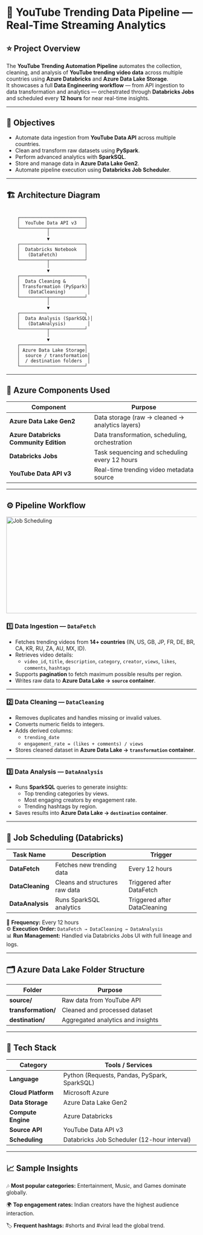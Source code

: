 # 🎥 YouTube Trending Data Pipeline — Real-Time Streaming Analytics

## ⭐ Project Overview

The **YouTube Trending Automation Pipeline** automates the collection, cleaning, and analysis of **YouTube trending video data** across multiple countries using **Azure Databricks** and **Azure Data Lake Storage**.  
It showcases a full **Data Engineering workflow** — from API ingestion to data transformation and analytics — orchestrated through **Databricks Jobs** and scheduled every **12 hours** for near real-time insights.

---

## 🧠 Objectives

- Automate data ingestion from **YouTube Data API** across multiple countries.  
- Clean and transform raw datasets using **PySpark**.  
- Perform advanced analytics with **SparkSQL**.  
- Store and manage data in **Azure Data Lake Gen2**.  
- Automate pipeline execution using **Databricks Job Scheduler**.

---

## 🏗️ Architecture Diagram

```mermaid

    ┌────────────────────────┐
    │  YouTube Data API v3   │
    └──────────┬─────────────┘
               │
               ▼
    ┌────────────────────────┐
    │  Databricks Notebook   │
    │   (DataFetch)          │
    └──────────┬─────────────┘
               │
               ▼
    ┌────────────────────────┐
    │  Data Cleaning &        │
    │ Transformation (PySpark)│
    │   (DataCleaning)        │
    └──────────┬─────────────┘
               │
               ▼
    ┌────────────────────────┐
    │  Data Analysis (SparkSQL)│
    │   (DataAnalysis)        │
    └──────────┬─────────────┘
               │
               ▼
    ┌────────────────────────┐
    │ Azure Data Lake Storage│
    │  source / transformation│
    │  / destination folders  │
    └────────────────────────┘
```
---

## 🧩 Azure Components Used

| Component | Purpose |
|------------|----------|
| **Azure Data Lake Gen2** | Data storage (raw → cleaned → analytics layers) |
| **Azure Databricks Community Edition** | Data transformation, scheduling, orchestration |
| **Databricks Jobs** | Task sequencing and scheduling every 12 hours |
| **YouTube Data API v3** | Real-time trending video metadata source |

---

## ⚙️ Pipeline Workflow

<img width="1401" height="255" alt="Job Scheduling" src="https://github.com/user-attachments/assets/15cf5a55-841b-48a2-80cf-64cd0493be5d" />


### **1️⃣ Data Ingestion — `DataFetch`**
- Fetches trending videos from **14+ countries** (IN, US, GB, JP, FR, DE, BR, CA, KR, RU, ZA, AU, MX, ID).  
- Retrieves video details:
  - `video_id`, `title`, `description`, `category`, `creator`, `views`, `likes`, `comments`, `hashtags`
- Supports **pagination** to fetch maximum possible results per region.
- Writes raw data to **Azure Data Lake → `source` container**.



---

### **2️⃣ Data Cleaning — `DataCleaning`**
- Removes duplicates and handles missing or invalid values.  
- Converts numeric fields to integers.  
- Adds derived columns:
  - `trending_date`
  - `engagement_rate = (likes + comments) / views`
- Stores cleaned dataset in **Azure Data Lake → `transformation` container**.


---

### **3️⃣ Data Analysis — `DataAnalysis`**
- Runs **SparkSQL** queries to generate insights:
  - Top trending categories by views.
  - Most engaging creators by engagement rate.
  - Trending hashtags by region.
- Saves results into **Azure Data Lake → `destination` container**.



---

## 🔁 Job Scheduling (Databricks)

| Task Name | Description | Trigger |
|------------|--------------|----------|
| **DataFetch** | Fetches new trending data | Every 12 hours |
| **DataCleaning** | Cleans and structures raw data | Triggered after DataFetch |
| **DataAnalysis** | Runs SparkSQL analytics | Triggered after DataCleaning |

📅 **Frequency:** Every 12 hours  
⚙️ **Execution Order:** `DataFetch → DataCleaning → DataAnalysis`  
📊 **Run Management:** Handled via Databricks Jobs UI with full lineage and logs.

---

## 🗂️ Azure Data Lake Folder Structure

| Folder | Purpose |
|--------|----------|
| **source/** | Raw data from YouTube API |
| **transformation/** | Cleaned and processed dataset |
| **destination/** | Aggregated analytics and insights |


---

## 🧰 Tech Stack

| Category | Tools / Services |
|-----------|------------------|
| **Language** | Python (Requests, Pandas, PySpark, SparkSQL) |
| **Cloud Platform** | Microsoft Azure |
| **Data Storage** | Azure Data Lake Gen2 |
| **Compute Engine** | Azure Databricks |
| **Source API** | YouTube Data API v3 |
| **Scheduling** | Databricks Job Scheduler (12-hour interval) |

---

## 📈 Sample Insights

🎶 **Most popular categories:** Entertainment, Music, and Games dominate globally.

🌍 **Top engagement rates:** Indian creators have the highest audience interaction.

🏷️ **Frequent hashtags:** #shorts and #viral lead the global trend.
